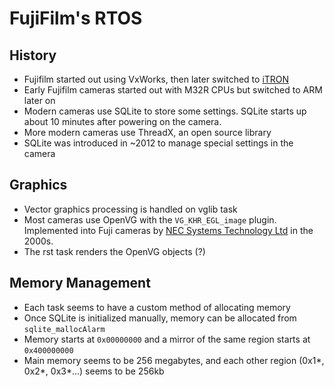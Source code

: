 # FujiFilm's RTOS

## History
- Fujifilm started out using VxWorks, then later switched to [iTRON](https://en.wikipedia.org/wiki/ITRON_project)
- Early Fujifilm cameras started out with M32R CPUs but switched to ARM later on
- Modern cameras use SQLite to store some settings. SQLite starts up about 10 minutes after powering on the camera.
- More modern cameras use ThreadX, an open source library
- SQLite was introduced in ~2012 to manage special settings in the camera

## Graphics
- Vector graphics processing is handled on vglib task
- Most cameras use OpenVG with the `VG_KHR_EGL_image` plugin. Implemented into Fuji cameras by [NEC Systems Technology Ltd](https://www.nec.com/) in the 2000s.
- The rst task renders the OpenVG objects (?)

## Memory Management
- Each task seems to have a custom method of allocating memory
- Once SQLite is initialized manually, memory can be allocated from `sqlite_mallocAlarm`
- Memory starts at `0x00000000` and a mirror of the same region starts at `0x400000000`
- Main memory seems to be 256 megabytes, and each other region (0x1*, 0x2*, 0x3*...) seems to be 256kb
